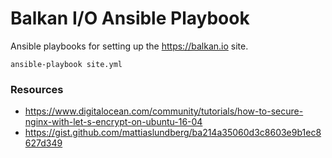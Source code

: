 # Balkan I/O Ansible Playbook

Ansible playbooks for setting up the <https://balkan.io> site.

    ansible-playbook site.yml

### Resources

 - https://www.digitalocean.com/community/tutorials/how-to-secure-nginx-with-let-s-encrypt-on-ubuntu-16-04
 - https://gist.github.com/mattiaslundberg/ba214a35060d3c8603e9b1ec8627d349
